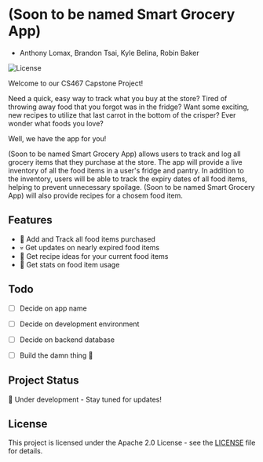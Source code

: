 # (Soon to be named Smart Grocery App)

- Anthony Lomax, Brandon Tsai, Kyle Belina, Robin Baker

![License](https://img.shields.io/badge/license-Apache%202.0-blue.svg)

  

Welcome to our CS467 Capstone Project! 

Need a quick, easy way to track what you buy at the store? 
Tired of throwing away food that you forgot was in the fridge?
Want some exciting, new recipes to utilize that last carrot in the bottom of the crisper?
Ever wonder what foods you love?

Well, we have the app for you!

(Soon to be named Smart Grocery App) allows users to track and log all grocery items that they purchase at the store. The app will provide a live inventory of all the food items in a user's fridge and pantry. In addition to the inventory, users will be able to track the expiry dates of all food items, helping to prevent unnecessary spoilage. (Soon to be named Smart Grocery App) will also provide recipes for a chosem food item. 

## Features
- 🛒 Add and Track all food items purchased
- 💀 Get updates on nearly expired food items
- 📜 Get recipe ideas for your current food items
- 🧮 Get stats on food item usage


## Todo
- [ ] Decide on app name
- [ ] Decide on development environment
- [ ] Decide on backend database
- [ ] Build the damn thing 😤


## Project Status
🚧 Under development - Stay tuned for updates!

## License
This project is licensed under the Apache 2.0 License - see the [LICENSE](LICENSE) file for details.

